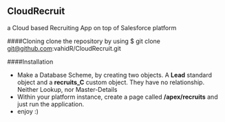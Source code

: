 ## CloudRecruit

a Cloud based Recruiting App on top of Salesforce platform

####Cloning
clone the repository by using 
     $ git clone git@github.com:vahidR/CloudRecruit.git

####Installation
* Make a Database Scheme, by creating two objects. A __Lead__ standard object and a __recruits_C__ custom object. They have no relationship. Neither Lookup, nor Master-Details
* Within your platform instance, create a page called __/apex/recruits__ and just run the application.
* enjoy :)
